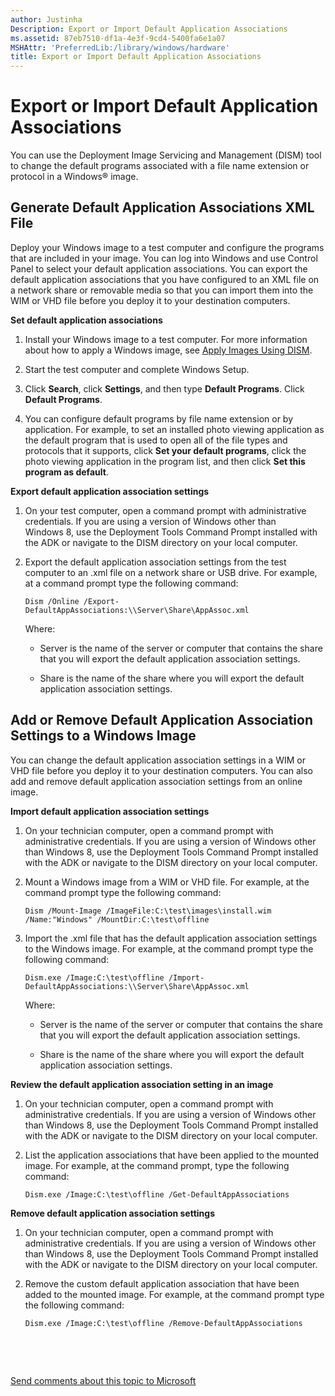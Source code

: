 ```yaml
---
author: Justinha
Description: Export or Import Default Application Associations
ms.assetid: 87eb7510-df1a-4e3f-9cd4-5400fa6e1a07
MSHAttr: 'PreferredLib:/library/windows/hardware'
title: Export or Import Default Application Associations
---
```


# Export or Import Default Application Associations


You can use the Deployment Image Servicing and Management (DISM) tool to change the default programs associated with a file name extension or protocol in a Windows® image.

## <span id="Generate_Default_Application_Associations_XML_File"></span><span id="generate_default_application_associations_xml_file"></span><span id="GENERATE_DEFAULT_APPLICATION_ASSOCIATIONS_XML_FILE"></span>Generate Default Application Associations XML File


Deploy your Windows image to a test computer and configure the programs that are included in your image. You can log into Windows and use Control Panel to select your default application associations. You can export the default application associations that you have configured to an XML file on a network share or removable media so that you can import them into the WIM or VHD file before you deploy it to your destination computers.

**Set default application associations**

1.  Install your Windows image to a test computer. For more information about how to apply a Windows image, see [Apply Images Using DISM](apply-images-using-dism.md).

2.  Start the test computer and complete Windows Setup.

3.  Click **Search**, click **Settings**, and then type **Default Programs**. Click **Default Programs**.

4.  You can configure default programs by file name extension or by application. For example, to set an installed photo viewing application as the default program that is used to open all of the file types and protocols that it supports, click **Set your default programs**, click the photo viewing application in the program list, and then click **Set this program as default**.

**Export default application association settings**

1.  On your test computer, open a command prompt with administrative credentials. If you are using a version of Windows other than Windows 8, use the Deployment Tools Command Prompt installed with the ADK or navigate to the DISM directory on your local computer.

2.  Export the default application association settings from the test computer to an .xml file on a network share or USB drive. For example, at a command prompt type the following command:

    ``` syntax
    Dism /Online /Export-DefaultAppAssociations:\\Server\Share\AppAssoc.xml
    ```

    Where:

    -   Server is the name of the server or computer that contains the share that you will export the default application association settings.

    -   Share is the name of the share where you will export the default application association settings.

## <span id="Add_or_Remove_Default_Application_Association_Settings_to_a_Windows_Image"></span><span id="add_or_remove_default_application_association_settings_to_a_windows_image"></span><span id="ADD_OR_REMOVE_DEFAULT_APPLICATION_ASSOCIATION_SETTINGS_TO_A_WINDOWS_IMAGE"></span>Add or Remove Default Application Association Settings to a Windows Image


You can change the default application association settings in a WIM or VHD file before you deploy it to your destination computers. You can also add and remove default application association settings from an online image.

**Import default application association settings**

1.  On your technician computer, open a command prompt with administrative credentials. If you are using a version of Windows other than Windows 8, use the Deployment Tools Command Prompt installed with the ADK or navigate to the DISM directory on your local computer.

2.  Mount a Windows image from a WIM or VHD file. For example, at the command prompt type the following command:

    ``` syntax
    Dism /Mount-Image /ImageFile:C:\test\images\install.wim /Name:"Windows" /MountDir:C:\test\offline
    ```

3.  Import the .xml file that has the default application association settings to the Windows image. For example, at the command prompt type the following command:

    ``` syntax
    Dism.exe /Image:C:\test\offline /Import-DefaultAppAssociations:\\Server\Share\AppAssoc.xml
    ```

    Where:

    -   Server is the name of the server or computer that contains the share that you will export the default application association settings.

    -   Share is the name of the share where you will export the default application association settings.

**Review the default application association setting in an image**

1.  On your technician computer, open a command prompt with administrative credentials. If you are using a version of Windows other than Windows 8, use the Deployment Tools Command Prompt installed with the ADK or navigate to the DISM directory on your local computer.

2.  List the application associations that have been applied to the mounted image. For example, at the command prompt, type the following command:

    ``` syntax
    Dism.exe /Image:C:\test\offline /Get-DefaultAppAssociations
    ```

**Remove default application association settings**

1.  On your technician computer, open a command prompt with administrative credentials. If you are using a version of Windows other than Windows 8, use the Deployment Tools Command Prompt installed with the ADK or navigate to the DISM directory on your local computer.

2.  Remove the custom default application association that have been added to the mounted image. For example, at the command prompt type the following command:

    ``` syntax
    Dism.exe /Image:C:\test\offline /Remove-DefaultAppAssociations
    ```

 

 

[Send comments about this topic to Microsoft](mailto:wsddocfb@microsoft.com?subject=Documentation%20feedback%20%5Bp_adk_online\p_adk_online%5D:%20Export%20or%20Import%20Default%20Application%20Associations%20%20RELEASE:%20%284/11/2016%29&body=%0A%0APRIVACY%20STATEMENT%0A%0AWe%20use%20your%20feedback%20to%20improve%20the%20documentation.%20We%20don't%20use%20your%20email%20address%20for%20any%20other%20purpose,%20and%20we'll%20remove%20your%20email%20address%20from%20our%20system%20after%20the%20issue%20that%20you're%20reporting%20is%20fixed.%20While%20we're%20working%20to%20fix%20this%20issue,%20we%20might%20send%20you%20an%20email%20message%20to%20ask%20for%20more%20info.%20Later,%20we%20might%20also%20send%20you%20an%20email%20message%20to%20let%20you%20know%20that%20we've%20addressed%20your%20feedback.%0A%0AFor%20more%20info%20about%20Microsoft's%20privacy%20policy,%20see%20http://privacy.microsoft.com/default.aspx. "Send comments about this topic to Microsoft")



